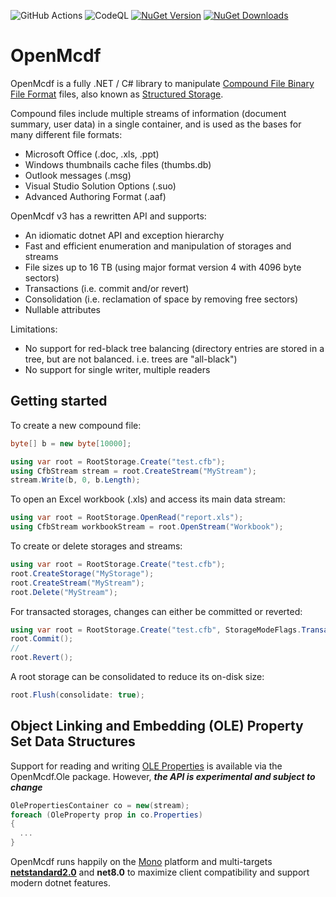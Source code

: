 ![GitHub Actions](https://github.com/ironfede/openmcdf/actions/workflows/dotnet-desktop.yml/badge.svg)
![CodeQL](https://github.com/ironfede/openmcdf/actions/workflows/codeql.yml/badge.svg)
[![NuGet Version](https://img.shields.io/nuget/vpre/OpenMcdf)](https://www.nuget.org/packages/OpenMcdf)
[![NuGet Downloads](https://img.shields.io/nuget/dt/OpenMcdf)](https://www.nuget.org/packages/OpenMcdf)

# OpenMcdf

OpenMcdf is a fully .NET / C# library to manipulate [Compound File Binary File Format](https://learn.microsoft.com/en-us/openspecs/windows_protocols/ms-cfb/53989ce4-7b05-4f8d-829b-d08d6148375b) files, also known as [Structured Storage](https://learn.microsoft.com/en-us/windows/win32/stg/structured-storage-start-page). 

Compound files include multiple streams of information (document summary, user data) in a single container, and is used as the bases for many different file formats:
- Microsoft Office (.doc, .xls, .ppt)
- Windows thumbnails cache files (thumbs.db) 
- Outlook messages (.msg)
- Visual Studio Solution Options (.suo) 
- Advanced Authoring Format (.aaf)

OpenMcdf v3 has a rewritten API and supports:
- An idiomatic dotnet API and exception hierarchy
- Fast and efficient enumeration and manipulation of storages and streams
- File sizes up to 16 TB (using major format version 4 with 4096 byte sectors)
- Transactions (i.e. commit and/or revert)
- Consolidation (i.e. reclamation of space by removing free sectors)
- Nullable attributes

Limitations:
- No support for red-black tree balancing (directory entries are stored in a tree, but are not balanced. i.e. trees are "all-black")
- No support for single writer, multiple readers

## Getting started

To create a new compound file:

```C#
byte[] b = new byte[10000];

using var root = RootStorage.Create("test.cfb");
using CfbStream stream = root.CreateStream("MyStream");
stream.Write(b, 0, b.Length);
```

To open an Excel workbook (.xls) and access its main data stream:

```C#
using var root = RootStorage.OpenRead("report.xls");
using CfbStream workbookStream = root.OpenStream("Workbook");
```

To create or delete storages and streams:

```C#
using var root = RootStorage.Create("test.cfb");
root.CreateStorage("MyStorage");
root.CreateStream("MyStream");
root.Delete("MyStream");
```

For transacted storages, changes can either be committed or reverted:

```C#
using var root = RootStorage.Create("test.cfb", StorageModeFlags.Transacted);
root.Commit();
//
root.Revert();
```

A root storage can be consolidated to reduce its on-disk size:

```C#
root.Flush(consolidate: true);
```

## Object Linking and Embedding (OLE) Property Set Data Structures

Support for reading and writing [OLE Properties](https://learn.microsoft.com/en-us/openspecs/windows_protocols/ms-oleps/bf7aeae8-c47a-4939-9f45-700158dac3bc) is available via the OpenMcdf.Ole package. However, ***the API is experimental and subject to change***

```C#
OlePropertiesContainer co = new(stream);
foreach (OleProperty prop in co.Properties)
{
  ...
}
```

OpenMcdf runs happily on the [Mono](http://www.mono-project.com/) platform and multi-targets [**netstandard2.0**](https://learn.microsoft.com/en-us/dotnet/standard/net-standard?tabs=net-standard-2-0) and **net8.0** to maximize client compatibility and support modern dotnet features.
